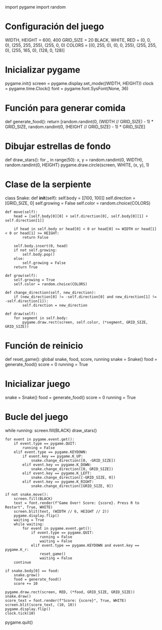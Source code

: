 import pygame
import random

# Configuración del juego
WIDTH, HEIGHT = 600, 400
GRID_SIZE = 20
BLACK, WHITE, RED = (0, 0, 0), (255, 255, 255), (255, 0, 0)
COLORS = [(0, 255, 0), (0, 0, 255), (255, 255, 0), (255, 165, 0), (128, 0, 128)]

# Inicializar pygame
pygame.init()
screen = pygame.display.set_mode((WIDTH, HEIGHT))
clock = pygame.time.Clock()
font = pygame.font.SysFont(None, 36)

# Función para generar comida
def generate_food():
    return [random.randint(0, (WIDTH // GRID_SIZE) - 1) * GRID_SIZE,
            random.randint(0, (HEIGHT // GRID_SIZE) - 1) * GRID_SIZE]

# Dibujar estrellas de fondo
def draw_stars():
    for _ in range(50):
        x, y = random.randint(0, WIDTH), random.randint(0, HEIGHT)
        pygame.draw.circle(screen, WHITE, (x, y), 1)

# Clase de la serpiente
class Snake:
    def __init__(self):
        self.body = [[100, 100]]
        self.direction = [GRID_SIZE, 0]
        self.growing = False
        self.color = random.choice(COLORS)
    
    def move(self):
        head = [self.body[0][0] + self.direction[0], self.body[0][1] + self.direction[1]]
        
        if head in self.body or head[0] < 0 or head[0] >= WIDTH or head[1] < 0 or head[1] >= HEIGHT:
            return False
        
        self.body.insert(0, head)
        if not self.growing:
            self.body.pop()
        else:
            self.growing = False
        return True
    
    def grow(self):
        self.growing = True
        self.color = random.choice(COLORS)
    
    def change_direction(self, new_direction):
        if (new_direction[0] != -self.direction[0] and new_direction[1] != -self.direction[1]):
            self.direction = new_direction
    
    def draw(self):
        for segment in self.body:
            pygame.draw.rect(screen, self.color, (*segment, GRID_SIZE, GRID_SIZE))

# Función de reinicio
def reset_game():
    global snake, food, score, running
    snake = Snake()
    food = generate_food()
    score = 0
    running = True

# Inicializar juego
snake = Snake()
food = generate_food()
score = 0
running = True

# Bucle del juego
while running:
    screen.fill(BLACK)
    draw_stars()
    
    for event in pygame.event.get():
        if event.type == pygame.QUIT:
            running = False
        elif event.type == pygame.KEYDOWN:
            if event.key == pygame.K_UP:
                snake.change_direction([0, -GRID_SIZE])
            elif event.key == pygame.K_DOWN:
                snake.change_direction([0, GRID_SIZE])
            elif event.key == pygame.K_LEFT:
                snake.change_direction([-GRID_SIZE, 0])
            elif event.key == pygame.K_RIGHT:
                snake.change_direction([GRID_SIZE, 0])
    
    if not snake.move():
        screen.fill(BLACK)
        text = font.render(f"Game Over! Score: {score}. Press R to Restart", True, WHITE)
        screen.blit(text, (WIDTH // 6, HEIGHT // 2))
        pygame.display.flip()
        waiting = True
        while waiting:
            for event in pygame.event.get():
                if event.type == pygame.QUIT:
                    running = False
                    waiting = False
                elif event.type == pygame.KEYDOWN and event.key == pygame.K_r:
                    reset_game()
                    waiting = False
        continue
    
    if snake.body[0] == food:
        snake.grow()
        food = generate_food()
        score += 10
    
    pygame.draw.rect(screen, RED, (*food, GRID_SIZE, GRID_SIZE))
    snake.draw()
    score_text = font.render(f"Score: {score}", True, WHITE)
    screen.blit(score_text, (10, 10))
    pygame.display.flip()
    clock.tick(10)

pygame.quit()
